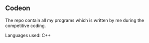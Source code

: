 ## Codeon

The repo contain all my programs which is written by me during the competitive coding.

Languages used: C++
